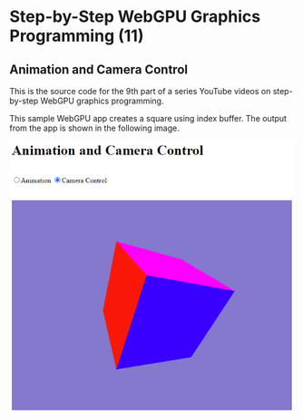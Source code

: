 # Step-by-Step WebGPU Graphics Programming (11) 
## Animation and Camera Control 

This is the source code for the 9th part of a series YouTube videos on step-by-step WebGPU graphics programming.

This sample WebGPU app creates a square using index buffer. The output from the app is shown in the following image.

![image01](dist/assets/image01.png)

